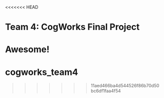 <<<<<<< HEAD
# Team 4: CogWorks Final Project

Awesome!
=======
# cogworks_team4
>>>>>>> 11aed466ba4d544526f86b70d50bc6df1faa4f54
